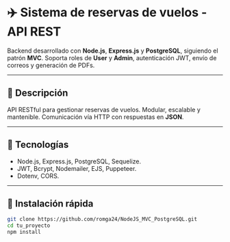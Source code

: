 # ✈️ Sistema de reservas de vuelos - API REST

Backend desarrollado con **Node.js**, **Express.js** y **PostgreSQL**, siguiendo el patrón **MVC**. Soporta roles de **User** y **Admin**, autenticación JWT, envío de correos y generación de PDFs.

---

## 📌 Descripción

API RESTful para gestionar reservas de vuelos. Modular, escalable y mantenible. Comunicación vía HTTP con respuestas en **JSON**.

---

## 🧱 Tecnologías

- Node.js, Express.js, PostgreSQL, Sequelize.  
- JWT, Bcrypt, Nodemailer, EJS, Puppeteer.  
- Dotenv, CORS.

---

## 🚀 Instalación rápida

```bash
git clone https://github.com/romga24/NodeJS_MVC_PostgreSQL.git
cd tu_proyecto
npm install
